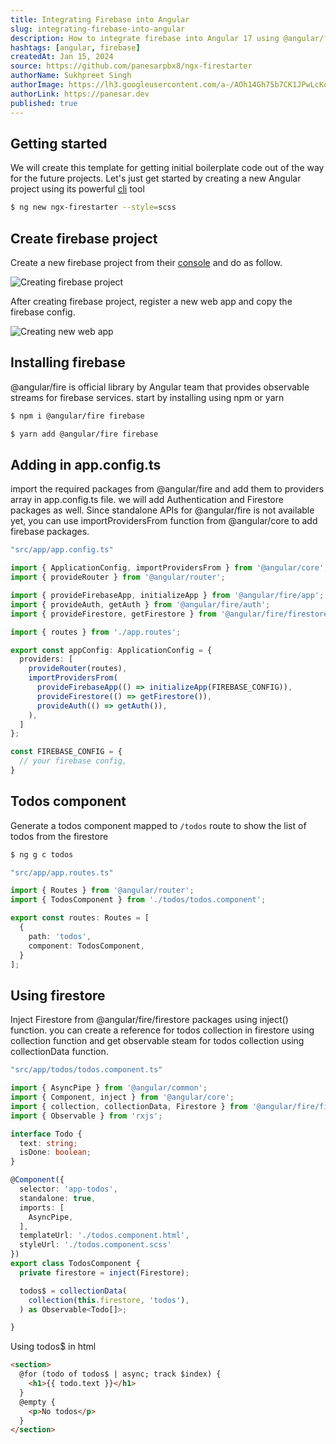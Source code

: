```yaml
---
title: Integrating Firebase into Angular
slug: integrating-firebase-into-angular
description: How to integrate firebase into Angular 17 using @angular/fire
hashtags: [angular, firebase]
createdAt: Jan 15, 2024
source: https://github.com/panesarpbx8/ngx-firestarter
authorName: Sukhpreet Singh
authorImage: https://lh3.googleusercontent.com/a-/AOh14Gh75b7CK1JPwLcKqE8a-zJjwaEVGUreGuWl2nYZbw=s96-c
authorLink: https://panesar.dev
published: true
---
```


## Getting started

We will create this template for getting initial boilerplate code out of the way for the future projects. Let's just get started by creating a new Angular project using its powerful [cli](https://angular.io/cli) tool

```bash
$ ng new ngx-firestarter --style=scss
```

## Create firebase project

Create a new firebase project from their [console](https://console.firebase.google.com) and do as follow.

![Creating firebase project](/articles/integrating-firebase-into-angular/img/firebase.gif)

After creating firebase project, register a new web app and copy the firebase config.

![Creating new web app](/articles/integrating-firebase-into-angular/img/webapp.gif)

## Installing firebase

@angular/fire is official library by Angular team that provides observable streams for firebase services. start by installing using npm or yarn

```bash
$ npm i @angular/fire firebase
```

```bash
$ yarn add @angular/fire firebase
```

## Adding in app.config.ts

import the required packages from @angular/fire and add them to providers array in app.config.ts file. we will add Authentication and Firestore packages as well. Since standalone APIs for @angular/fire is not available yet, you can use importProvidersFrom function from @angular/core to add firebase packages.

```ts
"src/app/app.config.ts"

import { ApplicationConfig, importProvidersFrom } from '@angular/core';
import { provideRouter } from '@angular/router';

import { provideFirebaseApp, initializeApp } from '@angular/fire/app';
import { provideAuth, getAuth } from '@angular/fire/auth';
import { provideFirestore, getFirestore } from '@angular/fire/firestore';

import { routes } from './app.routes';

export const appConfig: ApplicationConfig = {
  providers: [
    provideRouter(routes),
    importProvidersFrom(
      provideFirebaseApp(() => initializeApp(FIREBASE_CONFIG)),
      provideFirestore(() => getFirestore()),
      provideAuth(() => getAuth()),
    ),
  ]
};

const FIREBASE_CONFIG = {
  // your firebase config,
}
```

## Todos component

Generate a todos component mapped to `/todos` route to show the list of todos from the firestore

```bash
$ ng g c todos
```

```ts
"src/app/app.routes.ts"

import { Routes } from '@angular/router';
import { TodosComponent } from './todos/todos.component';

export const routes: Routes = [
  {
    path: 'todos',
    component: TodosComponent,
  }
];
```

## Using firestore

Inject Firestore from @angular/fire/firestore packages using inject() function. you can create a reference for todos collection in firestore using collection function and get observable steam for todos collection using collectionData function.

```ts
"src/app/todos/todos.component.ts"

import { AsyncPipe } from '@angular/common';
import { Component, inject } from '@angular/core';
import { collection, collectionData, Firestore } from '@angular/fire/firestore';
import { Observable } from 'rxjs';

interface Todo {
  text: string;
  isDone: boolean;
}

@Component({
  selector: 'app-todos',
  standalone: true,
  imports: [
    AsyncPipe,
  ],
  templateUrl: './todos.component.html',
  styleUrl: './todos.component.scss'
})
export class TodosComponent {
  private firestore = inject(Firestore);

  todos$ = collectionData(
    collection(this.firestore, 'todos'),
  ) as Observable<Todo[]>;

}
```

Using todos$ in html

```html
<section>
  @for (todo of todos$ | async; track $index) {
    <h1>{{ todo.text }}</h1>
  }
  @empty {
    <p>No todos</p>
  }  
</section>
```

